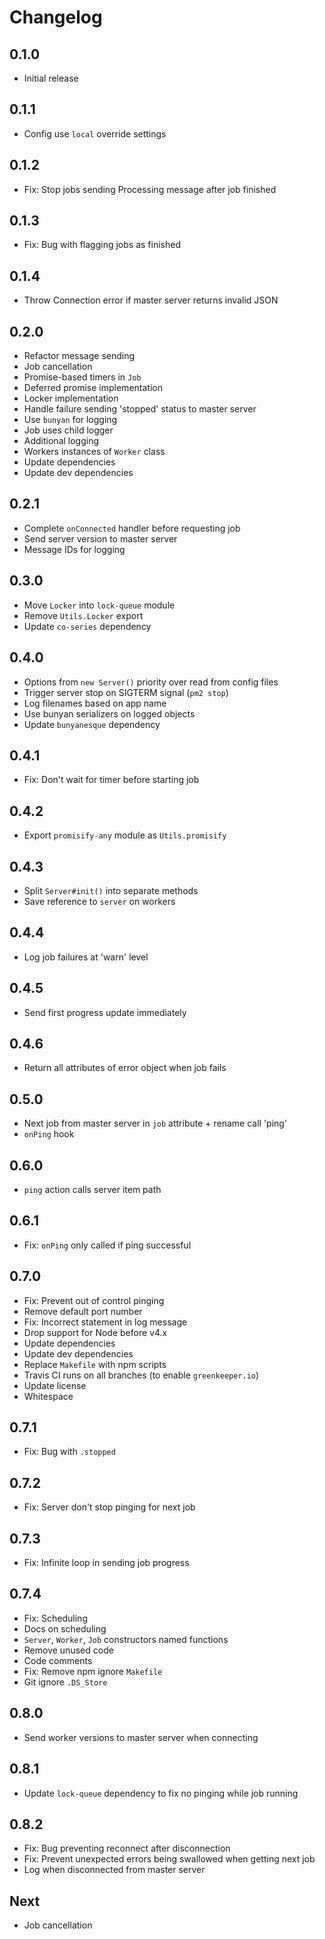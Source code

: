 # Changelog

## 0.1.0

* Initial release

## 0.1.1

* Config use `local` override settings

## 0.1.2

* Fix: Stop jobs sending Processing message after job finished

## 0.1.3

* Fix: Bug with flagging jobs as finished

## 0.1.4

* Throw Connection error if master server returns invalid JSON

## 0.2.0

* Refactor message sending
* Job cancellation
* Promise-based timers in `Job`
* Deferred promise implementation
* Locker implementation
* Handle failure sending 'stopped' status to master server
* Use `bunyan` for logging
* Job uses child logger
* Additional logging
* Workers instances of `Worker` class
* Update dependencies
* Update dev dependencies

## 0.2.1

* Complete `onConnected` handler before requesting job
* Send server version to master server
* Message IDs for logging

## 0.3.0

* Move `Locker` into `lock-queue` module
* Remove `Utils.Locker` export
* Update `co-series` dependency

## 0.4.0

* Options from `new Server()` priority over read from config files
* Trigger server stop on SIGTERM signal (`pm2 stop`)
* Log filenames based on app name
* Use bunyan serializers on logged objects
* Update `bunyanesque` dependency

## 0.4.1

* Fix: Don't wait for timer before starting job

## 0.4.2

* Export `promisify-any` module as `Utils.promisify`

## 0.4.3

* Split `Server#init()` into separate methods
* Save reference to `server` on workers

## 0.4.4

* Log job failures at 'warn' level

## 0.4.5

* Send first progress update immediately

## 0.4.6

* Return all attributes of error object when job fails

## 0.5.0

* Next job from master server in `job` attribute + rename call 'ping'
* `onPing` hook

## 0.6.0

* `ping` action calls server item path

## 0.6.1

* Fix: `onPing` only called if ping successful

## 0.7.0

* Fix: Prevent out of control pinging
* Remove default port number
* Fix: Incorrect statement in log message
* Drop support for Node before v4.x
* Update dependencies
* Update dev dependencies
* Replace `Makefile` with npm scripts
* Travis CI runs on all branches (to enable `greenkeeper.io`)
* Update license
* Whitespace

## 0.7.1

* Fix: Bug with `.stopped`

## 0.7.2

* Fix: Server don't stop pinging for next job

## 0.7.3

* Fix: Infinite loop in sending job progress

## 0.7.4

* Fix: Scheduling
* Docs on scheduling
* `Server`, `Worker`, `Job` constructors named functions
* Remove unused code
* Code comments
* Fix: Remove npm ignore `Makefile`
* Git ignore `.DS_Store`

## 0.8.0

* Send worker versions to master server when connecting

## 0.8.1

* Update `lock-queue` dependency to fix no pinging while job running

## 0.8.2

* Fix: Bug preventing reconnect after disconnection
* Fix: Prevent unexpected errors being swallowed when getting next job
* Log when disconnected from master server

## Next

* Job cancellation
